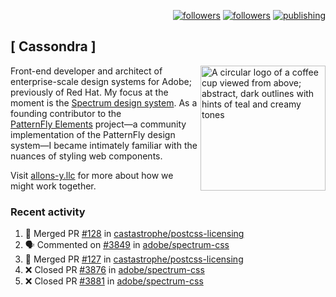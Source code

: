 <p align="right"><a rel="me" href="https://front-end.social/@castastrophe">
    <img alt="followers" title="Follow me on Mastodon" src="https://img.shields.io/mastodon/follow/109297102751309835?domain=https%3A%2F%2Ffront-end.social&label=Follow&logo=mastodon&logoColor=white&style=for-the-badge&labelColor=008080&color=006969"/></a>
  <a href="https://codepen.io/castastrophe/">
    <img alt="followers" title="Follow me on CodePen" src="https://img.shields.io/badge/23-1?color=640464&labelColor=7c007c&style=for-the-badge&logo=codepen&label=Follow"/></a>
<a href="https://castastrophe.medium.com/">
    <img alt="publishing" title="View articles on Medium" src="https://img.shields.io/badge/107-1?color=666&labelColor=444&label=subscribe&logo=medium&logoColor=white&style=for-the-badge"/></a>
</p>

## [&nbsp;Cassondra&nbsp;]

<img align="right" src="https://github-production-user-asset-6210df.s3.amazonaws.com/1840295/253016758-ba468774-1cd3-42c2-8f43-947b5eeb5edf.png" height="200" alt="A circular logo of a coffee cup viewed from above; abstract, dark outlines with hints of teal and creamy tones">

Front-end developer and architect of enterprise-scale design systems for Adobe; previously of Red Hat. My focus at the moment is the [Spectrum design system](https://github.com/adobe/spectrum-css). As a founding contributor to the [PatternFly&nbsp;Elements](https://github.com/patternfly/patternfly-elements) project&mdash;a community implementation of the PatternFly design system&mdash;I became intimately familiar with the nuances of styling web components.

Visit [allons-y.llc](http://allons-y.llc/) for more about how we might work together.

### Recent activity

<!--START_SECTION:activity-->
1. 🎉 Merged PR [#128](https://github.com/castastrophe/postcss-licensing/pull/128) in [castastrophe/postcss-licensing](https://github.com/castastrophe/postcss-licensing)
2. 🗣 Commented on [#3849](https://github.com/adobe/spectrum-css/pull/3849#issuecomment-2927221207) in [adobe/spectrum-css](https://github.com/adobe/spectrum-css)
3. 🎉 Merged PR [#127](https://github.com/castastrophe/postcss-licensing/pull/127) in [castastrophe/postcss-licensing](https://github.com/castastrophe/postcss-licensing)
4. ❌ Closed PR [#3876](https://github.com/adobe/spectrum-css/pull/3876) in [adobe/spectrum-css](https://github.com/adobe/spectrum-css)
5. ❌ Closed PR [#3881](https://github.com/adobe/spectrum-css/pull/3881) in [adobe/spectrum-css](https://github.com/adobe/spectrum-css)
<!--END_SECTION:activity-->
